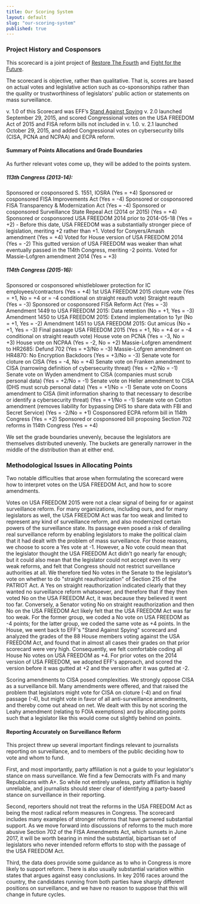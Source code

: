```yaml
---
title: Our Scoring System
layout: default
slug: "our-scoring-system"
published: true
---
```



### Project History and Cosponsors

This scorecard is a joint project of [Restore The
Fourth](https://restorethe4th.com) and [Fight for the
Future](https://fightforthefuture.org).

The scorecard is objective, rather than qualitative. That is, scores are based
on actual votes and legislative action such as co-sponsorships rather
than the quality or trustworthiness of legislators' public action or
statements on mass
surveillance.

v. 1.0 of this Scorecard was EFF’s [Stand Against
Spying](https://standagainstspying.org)
v. 2.0 launched September 29, 2015, and scored Congressional votes
on the USA FREEDOM Act of 2015 and FISA reform bills not included in
v. 1.0.
v. 2.1 launched October 29, 2015, and added Congressional votes on
cybersecurity bills (CISA, PCNA and NCPAA) and ECPA reform.


#### **Summary of Points Allocations and Grade Boundaries**

As further relevant votes come up, they will be added to the points system.

##### 113th Congress (2013-14):

Sponsored or cosponsored S. 1551, IOSRA (Yes = +4)
Sponsored or cosponsored FISA Improvements Act (Yes = -4)
Sponsored or cosponsored FISA Transparency & Modernization Act (Yes = -4)
Sponsored or cosponsored Surveillance State Repeal Act (2014 or
2015) (Yes = +4)
Sponsored or cosponsored USA FREEDOM 2014 prior to 2014-05-18 (Yes =
+2) - Before this date, USA FREEDOM was a substantially stronger piece
of legislation, meriting +2 rather than +1.
Voted for Conyers/Amash amendment (Yes = +4)
Voted for House version of USA FREEDOM 2014 (Yes = -2) This gutted
version of USA FREEDOM was weaker than what eventually passed in the
114th Congress, meriting -2 points.
Voted for Massie-Lofgren amendment 2014 (Yes = +3)

##### 114th Congress (2015-16):

Sponsored or cosponsored whistleblower protection for IC
employees/contractors (Yes = +4)
1st USA FREEDOM 2015 cloture vote (Yes = +1, No = +4 or = -4
conditional on straight reauth vote)
Straight reauth (Yes = -3)
Sponsored or cosponsored FISA Reform Act (Yes = -3)
Amendment 1449 to USA FREEDOM 2015: Data retention (No = +1, Yes = -3)
Amendment 1450 to USA FREEDOM 2015: Extend implementation to 1yr (No
= +1, Yes = -2)
Amendment 1451 to USA FREEDOM 2015: Gut amicus (No = +1, Yes = -3)
Final passage USA FREEDOM 2015 (Yes = +1, No = +4 or = -4
conditional on straight reauth vote)
House vote on PCNA (Yes = -3, No = +3)
House vote on NCPAA (Yes = -2, No = +2)
Massie-Lofgren amendment to HR2685: Defund 702 (Yes = +3/No = -3)
Massie-Lofgren amendment on HR4870: No Encryption Backdoors (Yes = +3/No = -3)
Senate vote for cloture on CISA (Yes = -4, No = +4)
Senate vote on Franken amendment to CISA (narrowing definition of
cybersecurity threat) (Yes = +2/No = -1)
Senate vote on Wyden amendment to CISA (companies must scrub
personal data) (Yes = +2/No = -1)
Senate vote on Heller amendment to CISA (DHS must scrub personal
data) (Yes = +1/No = -1)
Senate vote on Coons amendment to CISA (limit information sharing to
that necessary to describe or identify a cybersecurity threat) (Yes =
+1/No = -1)
Senate vote on Cotton amendment (removes liability for bypassing DHS
to share data with FBI and Secret Service) (Yes = -2/No = +1)
Cosponsored ECPA reform bill in 114th Congress (Yes = +2)
Sponsored or cosponsored bill proposing Section 702 reforms in 114th
Congress (Yes = +4)

We set the grade boundaries unevenly, because the legislators are
themselves distributed unevenly. The buckets are generally narrower in
the middle of the distribution than at either end.


### Methodological Issues in Allocating Points

Two notable difficulties that arose when formulating the scorecard
were how to interpret votes on the USA FREEDOM Act, and how to score
amendments.

Votes on USA FREEDOM 2015 were not a clear signal of being for or
against surveillance reform. For many organizations, including ours,
and for many legislators as well, the USA FREEDOM Act was far too weak
and limited to represent any kind of surveillance reform, and also
modernized certain powers of the surveillance state. Its passage even
posed a risk of derailing real surveillance reform by enabling
legislators to make the political claim that it had dealt with the
problem of mass surveillance. For those reasons, we choose to score a
Yes vote at -1. However, a No vote could mean that the legislator
thought the USA FREEDOM Act didn't go nearly far enough; but it could
also mean that the legislator could not accept even its very weak
reforms, and felt that Congress should not restrict surveillance
authorities at all. We therefore tied No votes in the Senate to the
legislator’s vote on whether to do "straight reauthorization" of
Section 215 of the PATRIOT Act. A Yes on straight reauthorization
indicated clearly that they wanted no surveillance reform whatsoever,
and therefore that if they then voted No on the USA FREEDOM Act, it
was because they believed it went too far. Conversely, a Senator
voting No on straight reauthorization and then No on the USA FREEDOM
Act likely felt that the USA FREEDOM Act was far too weak. For the
former group, we coded a No vote on USA FREEDOM as -4 points; for the
latter group, we coded the same vote as +4 points. In the House, we
went back to EFF's "Stand Against Spying" scorecard and analyzed the
grades of the 88 House members voting against the USA FREEDOM Act, and
found that in almost all cases their grades on that prior scorecard
were very high. Consequently, we felt comfortable coding all House No
votes on USA FREEDOM as +4. For prior votes on the 2014 version of USA
FREEDOM, we adopted EFF's approach, and scored the version before it
was gutted at +2 and the version after it was gutted at -2.

Scoring amendments to CISA posed complexities. We strongly oppose CISA
as a surveillance bill. Many amendments were offered, and that raised
the problem that legislators might vote for CISA on cloture (-4) and
on final passage (-4), but might vote in favor of all
anti-surveillance amendments, and thereby come out ahead on net. We
dealt with this by not scoring the Leahy amendment (relating to FOIA
exemptions) and by allocating points such that a legislator like this
would come out slightly behind on points.

#### Reporting Accurately on Surveillance Reform

This project threw up several important findings relevant to journalists
reporting on surveillance, and to members of the public deciding how to vote and
whom to fund.

First, and most importantly, party affiliation is not a guide to your
legislator's stance on mass surveillance. We find a few Democrats with Fs and
many Republicans with A+. So while not entirely useless, party affiliation is
highly unreliable, and journalists should steer clear of identifying a
party-based stance on surveillance in their reporting.

Second, reporters should not treat the reforms in the USA FREEDOM Act as being
the most radical reform measures in Congress. The scorecard includes many
examples of stronger reforms that have garnered substantial support. As we move
forward into discussions of reforms to the much more abusive Section 702 of the
FISA Amendments Act, which sunsets in June 2017, it will be worth bearing in
mind the substantial, bipartisan set of legislators who never intended reform
efforts to stop with the passage of the USA FREEDOM Act.

Third, the data does provide some guidance as to who in Congress is more likely
to support reform. There is also usually substantial variation within states
that argues against easy conclusions. In key 2016 races around the country, the
candidates running from both parties have sharply different positions on
surveillance, and we have no reason to suppose that this will change in future
cycles.
